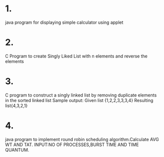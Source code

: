 # 1.
java program for displaying simple calculator using applet

# 2.
C Program to create Singly Liked List with n elements and reverse the elements

# 3.
C program to construct a singly linked list by removing duplicate elements in the sorted linked list Sample output: Given list {1,2,2,3,3,3,4} Resulting list{4,3,2,1}

# 4.
java program to implement round robin scheduling algorithm.Calculate AVG WT AND TAT. INPUT:NO OF PROCESSES,BURST TIME AND TIME QUANTUM.

